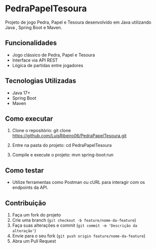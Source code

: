 # PedraPapelTesoura

Projeto de jogo Pedra, Papel e Tesoura desenvolvido em Java utilizando Java , Spring Boot e Maven.

## Funcionalidades

- Jogo clássico de Pedra, Papel e Tesoura
- Interface via API REST
- Lógica de partidas entre jogadores

## Tecnologias Utilizadas

- Java 17+
- Spring Boot
- Maven

## Como executar

1. Clone o repositório: git clone https://github.com/LuisRibeiro06/PedraPapelTesoura.git

2. Entre na pasta do projeto: cd PedraPapelTesoura

3. Compile e execute o projeto: mvn spring-boot:run


## Como testar

- Utilize ferramentas como Postman ou cURL para interagir com os endpoints da API.

## Contribuição

1. Faça um fork do projeto
2. Crie uma branch (`git checkout -b feature/nome-da-feature`)
3. Faça suas alterações e commit (`git commit -m 'Descrição da alteração'`)
4. Envie para o seu fork (`git push origin feature/nome-da-feature`)
5. Abra um Pull Request

